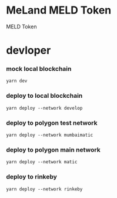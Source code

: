 # MeLand MELD Token
MELD Token

# devloper

### mock local blockchain
```
yarn dev
```

### deploy to local blockchain
```
yarn deploy --network develop
```

### deploy to polygon test network
```
yarn deploy --network mumbaimatic
``` 

### deploy to polygon main network
```
yarn deploy --network matic
```

### deploy to rinkeby
```
yarn deploy --network rinkeby
```